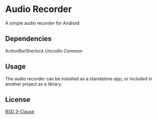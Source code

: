 Audio Recorder
==============

A simple audio recorder for Android

Dependencies
------------

ActionBarSherlock
Uncodin Common

Usage
-----

The audio recorder can be installed as a standalone app, or included in another project as a library.


License
-------

[BSD 3-Clause](http://opensource.org/licenses/bsd-3-clause)

